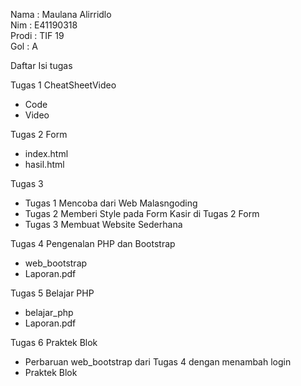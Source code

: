 Nama  : Maulana Alirridlo
<br />
Nim   : E41190318
<br />
Prodi : TIF 19
<br />
Gol   : A

Daftar Isi tugas
<br />

Tugas 1 CheatSheetVideo
  - Code
  - Video

Tugas 2 Form
  - index.html
  - hasil.html

Tugas 3
  - Tugas 1 Mencoba dari Web Malasngoding
  - Tugas 2 Memberi Style pada Form Kasir di Tugas 2 Form
  - Tugas 3 Membuat Website Sederhana

Tugas 4 Pengenalan PHP dan Bootstrap
  - web_bootstrap
  - Laporan.pdf

Tugas 5 Belajar PHP
  - belajar_php
  - Laporan.pdf

Tugas 6 Praktek Blok
  - Perbaruan web_bootstrap dari Tugas 4 dengan menambah login
  - Praktek Blok